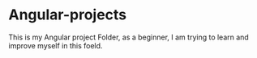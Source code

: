 # Angular-projects
This is my Angular project Folder, as a beginner, I am trying to learn and improve myself in this foeld.

